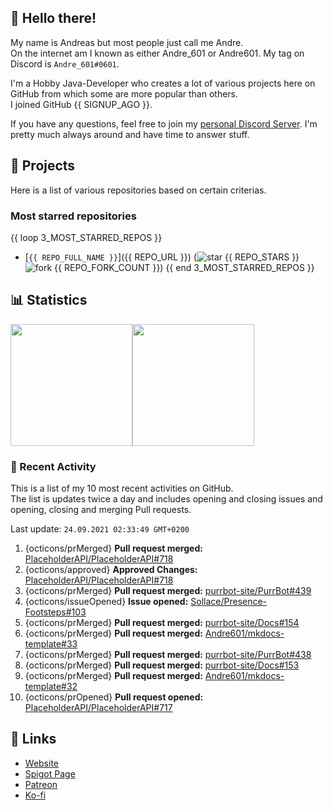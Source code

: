 <!-- Links -->
[purr]: https://purrbot.site
[discord]: https://discord.gg/6dazXp6
[website]: https://andre601.ch
[spigot]: https://www.spigotmc.org/resources/authors/56829/
[patreon]: https://patreon.com/andre_601
[ko-fi]: https://ko-fi.com/andre_601

<!-- SVGs -->
[star]: https://cdn.jsdelivr.net/gh/Readme-Workflows/Readme-Icons@main/icons/octicons/StarredRepository.svg
[fork]: https://cdn.jsdelivr.net/gh/Readme-Workflows/Readme-Icons@main/icons/octicons/ForkedRepository.svg

## 👋 Hello there!
My name is Andreas but most people just call me Andre.  
On the internet am I known as either Andre_601 or Andre601. My tag on Discord is `Andre_601#0601`.

I'm a Hobby Java-Developer who creates a lot of various projects here on GitHub from which some are more popular than others.  
I joined GitHub {{ SIGNUP_AGO }}.

If you have any questions, feel free to join my [personal Discord Server][discord]. I'm pretty much always around and have time to answer stuff.

## 📁 Projects
Here is a list of various repositories based on certain criterias.

### Most starred repositories

{{ loop 3_MOST_STARRED_REPOS }}
- [`{{ REPO_FULL_NAME }}`]({{ REPO_URL }}) (![star] {{ REPO_STARS }} ![fork] {{ REPO_FORK_COUNT }})
{{ end 3_MOST_STARRED_REPOS }}

## 📊 Statistics
<img height="195px" src="https://github-readme-stats.vercel.app/api?username=Andre601&show_icons=true&hide_rank=true&title_color=3498db&bg_color=ffffff00&text_color=718096&disable_animations=true"><img height="195px" src="https://github-readme-stats.vercel.app/api/top-langs?username=Andre601&layout=compact&title_color=3498db&bg_color=ffffff00&text_color=718096">

### 📜 Recent Activity
This is a list of my 10 most recent activities on GitHub.  
The list is updates twice a day and includes opening and closing issues and opening, closing and merging Pull requests.

<!--RECENT_ACTIVITY:last_update-->
Last update: `24.09.2021 02:33:49 GMT+0200`
<!--RECENT_ACTIVITY:last_update_end-->
<!--RECENT_ACTIVITY:start-->
1. {octicons/prMerged} **Pull request merged:** [PlaceholderAPI/PlaceholderAPI#718](https://github.com/PlaceholderAPI/PlaceholderAPI/pull/718)
2. {octicons/approved} **Approved Changes:** [PlaceholderAPI/PlaceholderAPI#718](https://github.com/PlaceholderAPI/PlaceholderAPI/pull/718#pullrequestreview-762112899)
3. {octicons/prMerged} **Pull request merged:** [purrbot-site/PurrBot#439](https://github.com/purrbot-site/PurrBot/pull/439)
4. {octicons/issueOpened} **Issue opened:** [Sollace/Presence-Footsteps#103](https://github.com/Sollace/Presence-Footsteps/issues/103)
5. {octicons/prMerged} **Pull request merged:** [purrbot-site/Docs#154](https://github.com/purrbot-site/Docs/pull/154)
6. {octicons/prMerged} **Pull request merged:** [Andre601/mkdocs-template#33](https://github.com/Andre601/mkdocs-template/pull/33)
7. {octicons/prMerged} **Pull request merged:** [purrbot-site/PurrBot#438](https://github.com/purrbot-site/PurrBot/pull/438)
8. {octicons/prMerged} **Pull request merged:** [purrbot-site/Docs#153](https://github.com/purrbot-site/Docs/pull/153)
9. {octicons/prMerged} **Pull request merged:** [Andre601/mkdocs-template#32](https://github.com/Andre601/mkdocs-template/pull/32)
10. {octicons/prOpened} **Pull request opened:** [PlaceholderAPI/PlaceholderAPI#717](https://github.com/PlaceholderAPI/PlaceholderAPI/pull/717)
<!--RECENT_ACTIVITY:end-->

## 🔗 Links
- [Website]
- [Spigot Page][spigot]
- [Patreon]
- [Ko-fi]
